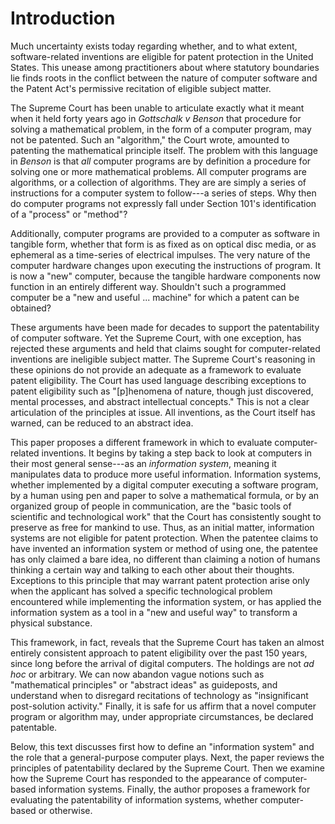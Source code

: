 # Introduction

Much uncertainty exists today regarding whether, and to what extent, software-related inventions are eligible for patent protection in the United States. This unease among practitioners about where statutory boundaries lie finds roots in the conflict between the nature of computer software and the Patent Act's permissive recitation of eligible subject matter.

The Supreme Court has been unable to articulate exactly what it meant when it held forty years ago in *Gottschalk v Benson* that procedure for solving a mathematical problem, in the form of a computer program, may not be patented. Such an "algorithm," the Court wrote, amounted to patenting the mathematical principle itself. The problem with this language in *Benson* is that *all* computer programs are by definition a procedure for solving one or more mathematical problems. All computer programs are algorithms, or a collection of algorithms. They are are simply a series of instructions for a computer system to follow---a series of steps. Why then do computer programs not expressly fall under Section 101's identification of a "process" or "method"?

Additionally, computer programs are provided to a computer as software in tangible form, whether that form is as fixed as on optical disc media, or as ephemeral as a time-series of electrical impulses. The very nature of the computer hardware changes upon executing the instructions of program. It is now a "new" computer, because the tangible hardware components now function in an entirely different way. Shouldn't such a programmed computer be a "new and useful ... machine" for which a patent can be obtained?

These arguments have been made for decades to support the patentability of computer software. Yet the Supreme Court, with one exception, has rejected these arguments and held that claims sought for computer-related inventions are ineligible subject matter. The Supreme Court's reasoning in these opinions do not provide an adequate as a framework to evaluate patent eligibility. The Court has used language describing exceptions to patent eligibility such as "[p]henomena of nature, though just discovered, mental processes, and abstract intellectual concepts." This is not a clear articulation of the principles at issue. All inventions, as the Court itself has warned, can be reduced to an abstract idea.

This paper proposes a different framework in which to evaluate computer-related inventions. It begins by taking a step back to look at computers in their most general sense---as an *information system*, meaning it manipulates data to produce more useful information. Information systems, whether implemented by a digital computer executing a software program, by a human using pen and paper to solve a mathematical formula, or by an organized group of people in communication, are the "basic tools of scientific and technological work" that the Court has consistently sought to preserve as free for mankind to use. Thus, as an initial matter, information systems are not eligible for patent protection. When the patentee claims to have invented an information system or method of using one, the patentee has only claimed a bare idea, no different than claiming a notion of humans thinking a certain way and talking to each other about their thoughts. Exceptions to this principle that may warrant patent protection arise only when the applicant has solved a specific technological problem encountered while implementing the information system, or has applied the information system as a tool in a "new and useful way" to transform a physical substance.

This framework, in fact, reveals that the Supreme Court has taken an almost entirely consistent approach to patent eligibility over the past 150 years, since long before the arrival of digital computers. The holdings are not *ad hoc* or arbitrary. We can now abandon vague notions such as "mathematical principles" or "abstract ideas" as guideposts, and understand when to disregard recitations of technology as "insignificant post-solution activity." Finally, it is safe for us affirm that a novel computer program or algorithm may, under appropriate circumstances, be declared patentable.

Below, this text discusses first how to define an "information system" and the role that a general-purpose computer plays. Next, the paper reviews the principles of patentability declared by the Supreme Court. Then we examine how the Supreme Court has responded to the appearance of computer-based information systems. Finally, the author proposes a framework for evaluating the patentability of information systems, whether computer-based or otherwise.
